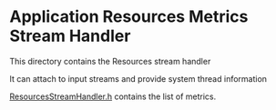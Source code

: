 # Application Resources Metrics Stream Handler

This directory contains the Resources stream handler

It can attach to input streams and provide system thread information

[ResourcesStreamHandler.h](ResourcesStreamHandler.h) contains the list of metrics.
